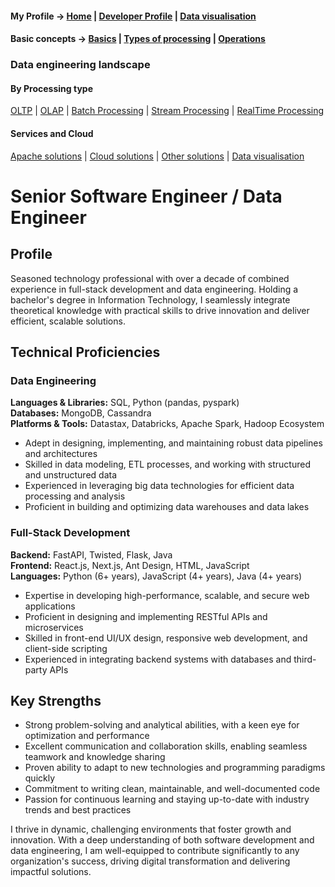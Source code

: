 #### My Profile &rarr;  [Home](./README.md) | [Developer Profile](https://venu-mallik.github.io/venu-mallik) | [Data visualisation](https://venu-mallik.github.io/climate)

#### Basic concepts &rarr;  [Basics](./data_basic.md) | [Types of processing](./types.md) | [Operations](./data_operations.md)

### Data engineering landscape

#### By Processing type

[OLTP](./oltp.md) | [OLAP](./olap.md) | [Batch Processing](./batch.md) | [Stream Processing](./streams.md) | [RealTime Processing](./realtime.md)

#### Services and Cloud

[Apache solutions](./apache.md) |  [Cloud solutions](./cloud.md) | [Other solutions](./data_services.md) | [Data visualisation](./visual.md)


# Senior Software Engineer / Data Engineer

## Profile

Seasoned technology professional with over a decade of combined experience in full-stack development and data engineering. 
Holding a bachelor's degree in Information Technology, I seamlessly integrate theoretical knowledge with practical skills to drive innovation and deliver efficient, scalable solutions.

## Technical Proficiencies

### Data Engineering

**Languages & Libraries:** SQL, Python (pandas, pyspark)  
**Databases:** MongoDB, Cassandra  
**Platforms & Tools:** Datastax, Databricks, Apache Spark, Hadoop Ecosystem

- Adept in designing, implementing, and maintaining robust data pipelines and architectures
- Skilled in data modeling, ETL processes, and working with structured and unstructured data
- Experienced in leveraging big data technologies for efficient data processing and analysis
- Proficient in building and optimizing data warehouses and data lakes

### Full-Stack Development

**Backend:** FastAPI, Twisted, Flask, Java  
**Frontend:** React.js, Next.js, Ant Design, HTML, JavaScript  
**Languages:** Python (6+ years), JavaScript (4+ years), Java (4+ years)

- Expertise in developing high-performance, scalable, and secure web applications
- Proficient in designing and implementing RESTful APIs and microservices
- Skilled in front-end UI/UX design, responsive web development, and client-side scripting
- Experienced in integrating backend systems with databases and third-party APIs

## Key Strengths

- Strong problem-solving and analytical abilities, with a keen eye for optimization and performance
- Excellent communication and collaboration skills, enabling seamless teamwork and knowledge sharing
- Proven ability to adapt to new technologies and programming paradigms quickly
- Commitment to writing clean, maintainable, and well-documented code
- Passion for continuous learning and staying up-to-date with industry trends and best practices

I thrive in dynamic, challenging environments that foster growth and innovation. With a deep understanding of both software development and data engineering, I am well-equipped to contribute significantly to any organization's success, driving digital transformation and delivering impactful solutions.

